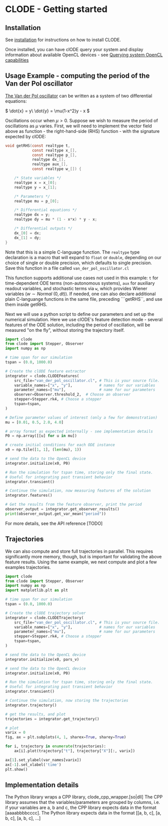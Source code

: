 # CLODE - Getting started

## Installation

See [installation](install.md) for instructions on how to install CLODE.

Once installed, you can have clODE query your system and display information about available OpenCL devices - see [Querying system OpenCL capabilities](querying_opencl.md)

## Usage Example - computing the period of the Van der Pol oscillator

[The Van der Pol oscillator](https://en.wikipedia.org/wiki/Van_der_Pol_oscillator) can be written as a system of two differential equations:

$
\dot{x} = y\\
\dot{y} = \mu(1-x^2)y - x
$

Oscillations occur when $\mu>0$. Suppose we wish to measure the period of oscillations as $\mu$ varies. First, we will need to implement the vector field above as function - the right-hand-side (RHS) function - with the signature expected by clODE:

```c
void getRHS(const realtype t,
            const realtype x_[],
            const realtype p_[],
            realtype dx_[],
            realtype aux_[],
            const realtype w_[]) {

    /* State variables */
    realtype x = x_[0];
    realtype y = x_[1];

    /* Parameters */
    realtype mu = p_[0];

    /* Differential equations */
    realtype dx = y;
    realtype dy = mu * (1 - x*x) * y - x;

    /* Differential outputs */
    dx_[0] = dx;
    dx_[1] = dy;
}
```

Note that this is a simple C-language function. The ```realtype``` type declaration is a macro that will expand to ```float``` or ```double```, depending on our choice of single or double precision, which defaults to single precision.  Save this function in a file called ```van_der_pol_oscillator.cl```

This function supports additional use cases not used in this example: ```t``` for time-dependent ODE terms (non-autonomous systems), ```aux``` for auxiliary readout variables, and stochastic terms via ```w```, which provides Wiener variables ($w \sim Normal \; (0,dt)$). If needed, one can also declare additional plain C-languange functions in the same file, preceding ```getRHS``, and use them inside getRHS.

Next we will use a python script to define our parameters and set up the numerical simulation. Here we use clODE's feature detection mode - several features of the ODE solution, including the period of oscillation, will be measured "on the fly", without storing the trajectory itself.

```python
import clode
from clode import Stepper, Observer
import numpy as np

# time span for our simulation
tspan = (0.0, 1000.0)

# Create the clODE feature extractor
integrator = clode.CLODEFeatures(
    src_file="van_der_pol_oscillator.cl", # This is your source file. 
    variable_names=["x", "y"],            # names for our variables
    parameter_names=["mu"],               # name for our parameters
    observer=Observer.threshold_2,  # Choose an observer
    stepper=Stepper.rk4, # Choose a stepper
    tspan=tspan,
)

# Define parameter values of interest (only a few for demonstration)
mu = [0.01, 0.5, 2.0, 4.0]

# array format as expected internally - see implementation details
P0 = np.array([[u] for u in mu])

# create initial conditions for each ODE instance
x0 = np.tile([1, 1], (len(mu), 1))

# send the data to the OpenCL device
integrator.initialize(x0, P0)

# Run the simulation for tspan time, storing only the final state.
# Useful for integrating past transient behavior
integrator.transient()

# Continue the simulation, now measuring features of the solution
integrator.features()

# Get the results from the feature observer, print the period
observer_output = integrator.get_observer_results()
print(observer_output.get_var_mean("period"))
```

For more details, see the API reference [TODO]

## Trajectories

We can also compute and store full trajectories in parallel. This requires significantly more memory, though, but is important for validating the above feature results.  Using the same example, we next compute and plot a few examples trajectories.

```python
import clode
from clode import Stepper, Observer
import numpy as np
import matplotlib.plt as plt

# time span for our simulation
tspan = (0.0, 1000.0)

# Create the clODE trajectory solver
integrator = clode.CLODETrajectory(
    src_file="van_der_pol_oscillator.cl", # This is your source file. 
    variable_names=["x", "y"],            # names for our variables
    parameter_names=["mu"],               # name for our parameters
    stepper=Stepper.rk4, # Choose a stepper
    tspan=tspan,
)

# send the data to the OpenCL device
integrator.initialize(x0, pars_v)

# send the data to the OpenCL device
integrator.initialize(x0, P0)

# Run the simulation for tspan time, storing only the final state.
# Useful for integrating past transient behavior
integrator.transient()

# Continue the simulation, now storing the trajectories
integrator.trajectory()

# get the results, and plot
trajectories = integrator.get_trajectory()

# plot
varix = 0
fig, ax = plt.subplots(4, 1, sharex=True, sharey=True)

for i, trajectory in enumerate(trajectories):
    ax[i].plot(trajectory["t"], trajectory["X"][:, varix])

ax[1].set_ylabel(var_names[varix])
ax[-1].set_xlabel('time')
plt.show()
```

## Implementation details

The Python library wraps a CPP library, clode_cpp_wrapper.[so|dll]
The CPP library assumes that the variables/parameters are grouped
by columns, i.e. if your variables are a, b and c,
the CPP library expects data in the format [aaaabbbbcccc].
The Python library expects data in the format
[[a, b, c], [a, b, c], [a, b, c], ...]
